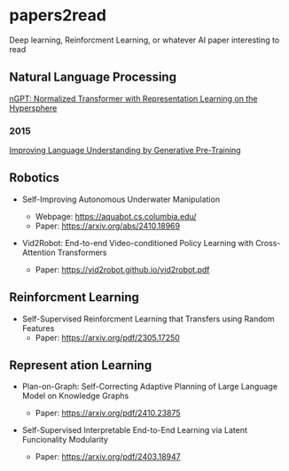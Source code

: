 # papers2read
Deep learning, Reinforcment Learning, or whatever AI paper interesting to read

## Natural Language Processing

[nGPT: Normalized Transformer with Representation Learning on the Hypersphere](https://arxiv.org/pdf/2410.01131v1)

### 2015

[Improving Language Understanding by Generative Pre-Training](https://cdn.openai.com/research-covers/language-unsupervised/language_understanding_paper.pdf)


## Robotics
- Self-Improving Autonomous Underwater Manipulation
    - Webpage: https://aquabot.cs.columbia.edu/
    - Paper: https://arxiv.org/abs/2410.18969

- Vid2Robot: End-to-end Video-conditioned Policy Learning with Cross-Attention Transformers  
    - Paper: https://vid2robot.github.io/vid2robot.pdf   

## Reinforcment Learning

- Self-Supervised Reinforcment Learning that Transfers using Random Features
    - Paper: https://arxiv.org/pdf/2305.17250

## Represent ation Learning

- Plan-on-Graph: Self-Correcting Adaptive Planning of Large Language Model on Knowledge Graphs
    - Paper: https://arxiv.org/pdf/2410.23875

- Self-Supervised Interpretable End-to-End Learning via Latent Funcionality Modularity
    - Paper: https://arxiv.org/pdf/2403.18947 



